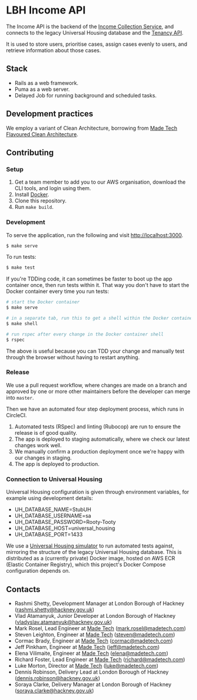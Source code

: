 # LBH Income API

The Income API is the backend of the [Income Collection Service][github-ics], and connects to the legacy Universal Housing database and the [Tenancy API][github-tenancy-api].

It is used to store users, prioritise cases, assign cases evenly to users, and retrieve information about those cases.

## Stack

- Rails as a web framework.
- Puma as a web server.
- Delayed Job for running background and scheduled tasks.

## Development practices

We employ a variant of Clean Architecture, borrowing from [Made Tech Flavoured Clean Architecture][mt-ca].

## Contributing

### Setup

1. Get a team member to add you to our AWS organisation, download the CLI tools, and login using them.
2. Install [Docker][docker-download].
3. Clone this repository.
4. Run `make build`.

### Development

To serve the application, run the following and visit [http://localhost:3000](http://localhost:3000).

```sh
$ make serve
```

To run tests:

```sh
$ make test
```

If you're TDDing code, it can sometimes be faster to boot up the app container once, then run tests within it. That way you don't have to start the Docker container every time you run tests:

```sh
# start the Docker container
$ make serve

# in a separate tab, run this to get a shell within the Docker container
$ make shell

# run rspec after every change in the Docker container shell
$ rspec
```

The above is useful because you can TDD your change and manually test through the browser without having to restart anything.

### Release

We use a pull request workflow, where changes are made on a branch and approved by one or more other maintainers before the developer can merge into `master`.

Then we have an automated four step deployment process, which runs in CircleCI.

1. Automated tests (RSpec) and linting (Rubocop) are run to ensure the release is of good quality.
2. The app is deployed to staging automatically, where we check our latest changes work well.
3. We manually confirm a production deployment once we're happy with our changes in staging.
4. The app is deployed to production.

### Connection to Universal Housing

Universal Housing configuration is given through environment variables, for example using development details:

- UH_DATABASE_NAME=StubUH
- UH_DATABASE_USERNAME=sa
- UH_DATABASE_PASSWORD=Rooty-Tooty
- UH_DATABASE_HOST=universal_housing
- UH_DATABASE_PORT=1433

We use a [Universal Housing simulator][github-uh-simulator] to run automated tests against, mirroring the structure of the legacy Universal Housing database. This is distributed as a (currently private) Docker image, hosted on AWS ECR (Elastic Container Registry), which this project's Docker Compose configuration depends on.

## Contacts

- Rashmi Shetty, Development Manager at London Borough of Hackney (rashmi.shetty@hackney.gov.uk)
- Vlad Atamanyuk, Junior Developer at London Borough of Hackney (vladyslav.atamanyuk@hackney.gov.uk)
- Mark Rosel, Lead Engineer at [Made Tech][made-tech] (mark.rosel@madetech.com)
- Steven Leighton, Engineer at [Made Tech][made-tech] (steven@madetech.com)
- Cormac Brady, Engineer at [Made Tech][made-tech] (cormac@madetech.com)
- Jeff Pinkham, Engineer at [Made Tech][made-tech] (jeff@madetech.com)
- Elena Vilimaite, Engineer at [Made Tech][made-tech] (elena@madetech.com)
- Richard Foster, Lead Engineer at [Made Tech][made-tech] (richard@madetech.com)
- Luke Morton, Director at [Made Tech][made-tech] (luke@madetech.com)
- Dennis Robinson, Delivery Lead at London Borough of Hackney (dennis.robinson@hackney.gov.uk)
- Soraya Clarke, Delivery Manager at London Borough of Hackney (soraya.clarke@hackney.gov.uk)

[github-uh-simulator]: https://github.com/LBHackney-IT/lbh-universal-housing-simulator
[github-ics]: https://github.com/LBHackney-IT/LBH-IncomeCollection
[github-tenancy-api]: https://github.com/LBHackney-IT/LBHTenancyAPI
[docker-download]: https://www.docker.com/products/docker-desktop
[mt-ca]: https://github.com/madetech/clean-architecture
[made-tech]: https://madetech.com/

